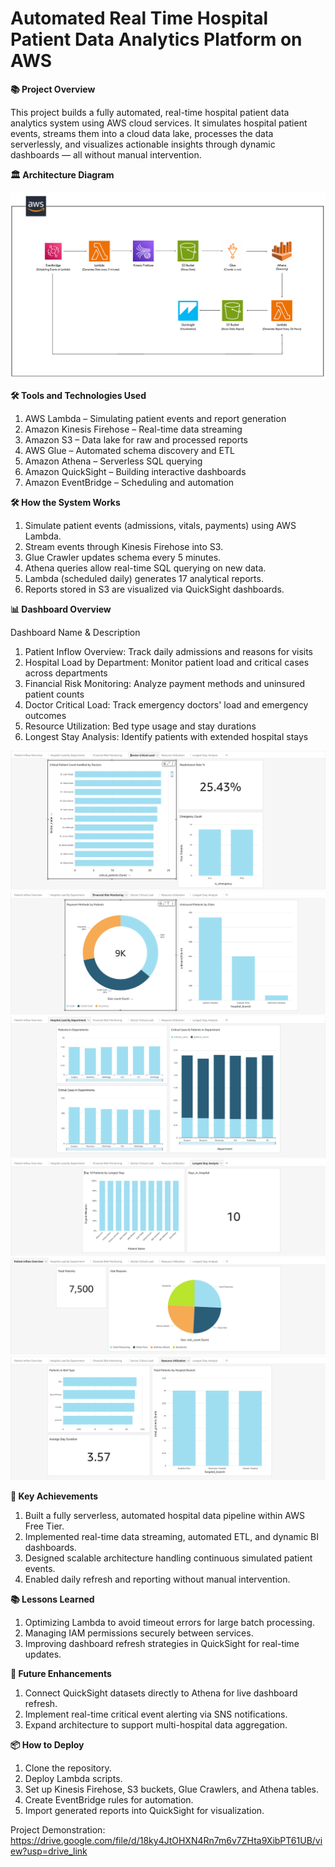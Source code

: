 # Automated Real Time Hospital Patient Data Analytics Platform on AWS

**📚 Project Overview**

This project builds a fully automated, real-time hospital patient data analytics system using AWS cloud services. It simulates hospital patient events, streams them into a cloud data lake, processes the data serverlessly, and visualizes actionable insights through dynamic dashboards — all without manual intervention.

**🏛️ Architecture Diagram**

![Architecture Diagram](https://github.com/vtooooooo/Automated-Real-Time-Hospital-Patient-Data-Analytics-Platform-on-AWS/blob/main/architecture/architecture.png?raw=true)

**🛠️ Tools and Technologies Used**

1. AWS Lambda – Simulating patient events and report generation
2. Amazon Kinesis Firehose – Real-time data streaming
3. Amazon S3 – Data lake for raw and processed reports
4. AWS Glue – Automated schema discovery and ETL
5. Amazon Athena – Serverless SQL querying
6. Amazon QuickSight – Building interactive dashboards
7. Amazon EventBridge – Scheduling and automation


**🛠️ How the System Works**

1. Simulate patient events (admissions, vitals, payments) using AWS Lambda.
2. Stream events through Kinesis Firehose into S3.
3. Glue Crawler updates schema every 5 minutes.
4. Athena queries allow real-time SQL querying on new data.
5. Lambda (scheduled daily) generates 17 analytical reports.
6. Reports stored in S3 are visualized via QuickSight dashboards.

**📊 Dashboard Overview**

Dashboard Name & Description

1. Patient Inflow Overview: Track daily admissions and reasons for visits
2. Hospital Load by Department: Monitor patient load and critical cases across departments
3. Financial Risk Monitoring: Analyze payment methods and uninsured patient counts
4. Doctor Critical Load: Track emergency doctors' load and emergency outcomes
5. Resource Utilization: Bed type usage and stay durations
6. Longest Stay Analysis: Identify patients with extended hospital stays

![Architecture Diagram](https://github.com/vtooooooo/Automated-Real-Time-Hospital-Patient-Data-Analytics-Platform-on-AWS/blob/main/dashboard_Screenshots/Doctor_Critical_Load.png?raw=true)
![Architecture Diagram](https://github.com/vtooooooo/Automated-Real-Time-Hospital-Patient-Data-Analytics-Platform-on-AWS/blob/main/dashboard_Screenshots/Financial_Risk.png?raw=true)
![Architecture Diagram](https://github.com/vtooooooo/Automated-Real-Time-Hospital-Patient-Data-Analytics-Platform-on-AWS/blob/main/dashboard_Screenshots/Hospital_Load.png?raw=true)
![Architecture Diagram](https://github.com/vtooooooo/Automated-Real-Time-Hospital-Patient-Data-Analytics-Platform-on-AWS/blob/main/dashboard_Screenshots/Longest_stay.png?raw=true)
![Architecture Diagram](https://github.com/vtooooooo/Automated-Real-Time-Hospital-Patient-Data-Analytics-Platform-on-AWS/blob/main/dashboard_Screenshots/Patient_inflow.png?raw=true)
![Architecture Diagram](https://github.com/vtooooooo/Automated-Real-Time-Hospital-Patient-Data-Analytics-Platform-on-AWS/blob/main/dashboard_Screenshots/Resource%20Utilization.png?raw=true)


**🎯 Key Achievements**

1. Built a fully serverless, automated hospital data pipeline within AWS Free Tier.
2. Implemented real-time data streaming, automated ETL, and dynamic BI dashboards.
3. Designed scalable architecture handling continuous simulated patient events.
4. Enabled daily refresh and reporting without manual intervention.

**📚 Lessons Learned**

1. Optimizing Lambda to avoid timeout errors for large batch processing.
2. Managing IAM permissions securely between services.
3. Improving dashboard refresh strategies in QuickSight for real-time updates.

**🚀 Future Enhancements**

1. Connect QuickSight datasets directly to Athena for live dashboard refresh.
2. Implement real-time critical event alerting via SNS notifications.
3. Expand architecture to support multi-hospital data aggregation.

**📦 How to Deploy**

1. Clone the repository.
2. Deploy Lambda scripts.
3. Set up Kinesis Firehose, S3 buckets, Glue Crawlers, and Athena tables.
4. Create EventBridge rules for automation.
5. Import generated reports into QuickSight for visualization.

Project Demonstration: https://drive.google.com/file/d/18ky4JtOHXN4Rn7m6v7ZHta9XibPT61UB/view?usp=drive_link





